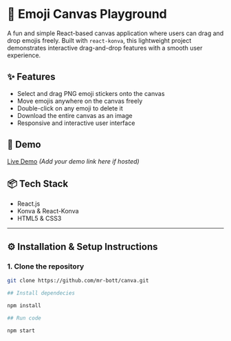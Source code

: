 # 🎨 Emoji Canvas Playground

A fun and simple React-based canvas application where users can drag and drop emojis freely. Built with `react-konva`, this lightweight project demonstrates interactive drag-and-drop features with a smooth user experience.

## ✨ Features

- Select and drag PNG emoji stickers onto the canvas  
- Move emojis anywhere on the canvas freely  
- Double-click on any emoji to delete it  
- Download the entire canvas as an image  
- Responsive and interactive user interface 

## 🚀 Demo

[Live Demo](#https://one-project-zeta.vercel.app) *(Add your demo link here if hosted)*

## 📦 Tech Stack

- React.js  
- Konva & React-Konva  
- HTML5 & CSS3

---

## ⚙️ Installation & Setup Instructions

### 1. Clone the repository

```bash
git clone https://github.com/mr-bott/canva.git

## Install dependecies

npm install

## Run code

npm start
